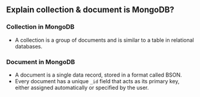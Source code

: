## Explain collection & document is MongoDB?

### Collection in MongoDB

  * A collection is a group of documents and is similar to a table in relational databases.

### Document in MongoDB

  * A document is a single data record, stored in a format called BSON.
  * Every document has a unique `_id` field that acts as its primary key, either assigned automatically or specified by the user.
